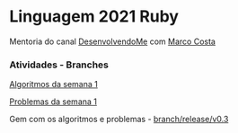 # Linguagem 2021 Ruby

Mentoria do canal [DesenvolvendoMe](https://www.youtube.com/channel/UCp98bXHSc01w8fBfkkgHB1Q) com [Marco Costa](https://github.com/marcodotcastro)

### Atividades - Branches
[Algoritmos da semana 1](https://github.com/LukasPol/algorithms_gem/tree/main/algorithms)

[Problemas da semana 1](https://github.com/LukasPol/algorithms_gem/tree/main/problems)

Gem com os algoritmos e problemas - [branch/release/v0.3](https://github.com/LukasPol/algorithms_gem/tree/release/v0.3)

